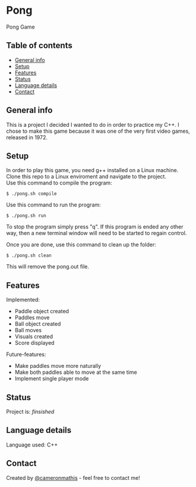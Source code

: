 # Pong
Pong Game

## Table of contents
* [General info](#general-info)
* [Setup](#setup)
* [Features](#features)
* [Status](#status)
* [Language details](#Language-details)
* [Contact](#contact)

## General info
This is a project I decided I wanted to do in order to practice my C++. I chose to make this game because it was one of the very first video games, released in 1972.

## Setup
In order to play this game, you need g++ installed on a Linux machine. </br>
Clone this repo to a Linux enviroment and navigate to the project. </br>
Use this command to compile the program:
	
	$ ./pong.sh compile

Use this command to run the program: 

	$ ./pong.sh run

To stop the program simply press "q". If this program is ended any other way, then a new terminal window will need to be started to regain control. </br>
  
Once you are done, use this command to clean up the folder:
	
	$ ./pong.sh clean

This will remove the pong.out file.

## Features
Implemented:
* Paddle object created
* Paddles move
* Ball object created
* Ball moves
* Visuals created
* Score displayed

Future-features:
* Make paddles move more naturally
* Make both paddles able to move at the same time
* Implement single player mode

## Status
Project is: _finsished_

## Language details
Language used: C++

## Contact
Created by [@cameronmathis](https://github.com/cameronmathis/) - feel free to contact me!
